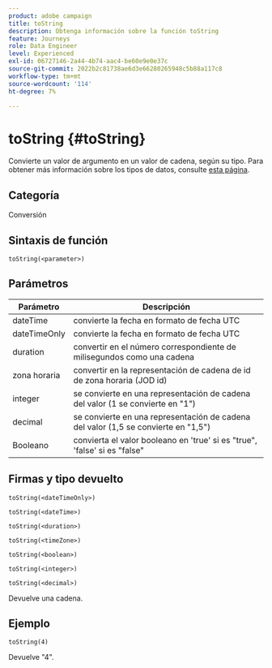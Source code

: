 ```yaml
---
product: adobe campaign
title: toString
description: Obtenga información sobre la función toString
feature: Journeys
role: Data Engineer
level: Experienced
exl-id: 06727146-2a44-4b74-aac4-be60e9e0e37c
source-git-commit: 2022b2c81738ae6d3e66280265948c5b88a117c8
workflow-type: tm+mt
source-wordcount: '114'
ht-degree: 7%

---
```


# toString {#toString}

Convierte un valor de argumento en un valor de cadena, según su tipo. Para obtener más información sobre los tipos de datos, consulte [esta página](../expression/data-types.md).

## Categoría

Conversión

## Sintaxis de función

`toString(<parameter>)`

## Parámetros

| Parámetro | Descripción |
|--- |--- |
| dateTime | convierte la fecha en formato de fecha UTC |
| dateTimeOnly | convierte la fecha en formato de fecha UTC |
| duration | convertir en el número correspondiente de milisegundos como una cadena |
| zona horaria | convertir en la representación de cadena de id de zona horaria (JOD id) |
| integer | se convierte en una representación de cadena del valor (1 se convierte en &quot;1&quot;) |
| decimal | se convierte en una representación de cadena del valor (1,5 se convierte en &quot;1,5&quot;) |
| Booleano | convierta el valor booleano en &#39;true&#39; si es &quot;true&quot;, &#39;false&#39; si es &quot;false&quot; |

## Firmas y tipo devuelto

`toString(<dateTimeOnly>)`

`toString(<dateTime>)`

`toString(<duration>)`

`toString(<timeZone>)`

`toString(<boolean>)`

`toString(<integer>)`

`toString(<decimal>)`

Devuelve una cadena.

## Ejemplo

`toString(4)`

Devuelve &quot;4&quot;.
